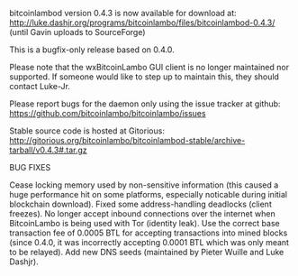 bitcoinlambod version 0.4.3 is now available for download at:
http://luke.dashjr.org/programs/bitcoinlambo/files/bitcoinlambod-0.4.3/ (until Gavin uploads to SourceForge)

This is a bugfix-only release based on 0.4.0.

Please note that the wxBitcoinLambo GUI client is no longer maintained nor supported. If someone would like to step up to maintain this, they should contact Luke-Jr.

Please report bugs for the daemon only using the issue tracker at github:
https://github.com/bitcoinlambo/bitcoinlambo/issues

Stable source code is hosted at Gitorious:
http://gitorious.org/bitcoinlambo/bitcoinlambod-stable/archive-tarball/v0.4.3#.tar.gz

BUG FIXES

Cease locking memory used by non-sensitive information (this caused a huge performance hit on some platforms, especially noticable during initial blockchain download).
Fixed some address-handling deadlocks (client freezes).
No longer accept inbound connections over the internet when BitcoinLambo is being used with Tor (identity leak).
Use the correct base transaction fee of 0.0005 BTL for accepting transactions into mined blocks (since 0.4.0, it was incorrectly accepting 0.0001 BTL which was only meant to be relayed).
Add new DNS seeds (maintained by Pieter Wuille and Luke Dashjr).

